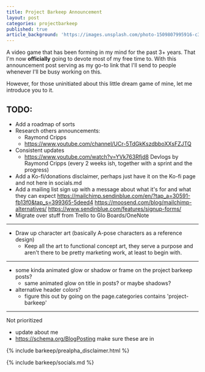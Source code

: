 ```yaml
---
title: Project Barkeep Announcement
layout: post
categories: projectbarkeep
published: true
article_background: 'https://images.unsplash.com/photo-1509807995916-c332365e2d9e?ixlib=rb-1.2.1&ixid=eyJhcHBfaWQiOjEyMDd9&auto=format&fit=crop&w=2471&q=80'
---
```


A video game that has been forming in my mind for the past 3+ years. That I'm now **officially** going to devote most of my free time to. With this announcement post serving as my go-to link that I'll send to people whenever I'll be busy working on this.

However, for those uninitiated about this little dream game of mine, let me introduce you to it.

## TODO:

- Add a roadmap of sorts
- Research others announcements:
    - Raymond Cripps
    - https://www.youtube.com/channel/UCr-5TdGkKszdbboXXsFZJTQ
- Consistent updates
    - https://www.youtube.com/watch?v=YVk763Rfjd8 Devlogs by Raymond Cripps (every 2 weeks ish, together with a sprint and the progress)
- Add a Ko-fi/donations disclaimer, perhaps just have it on the Ko-fi page and not here in socials.md
- Add a mailing list sign up with a message about what it's for and what they can expect https://mailchimp.sendinblue.com/en/?tap_a=30591-fb13f0&tap_s=399365-5deed4 https://moosend.com/blog/mailchimp-alternatives/ https://www.sendinblue.com/features/signup-forms/
- Migrate over stuff from Trello to Glo Boards/OneNote

---

- Draw up character art (basically A-pose characters as a reference design)
    - Keep all the art to functional concept art, they serve a purpose and aren't there to be pretty marketing work, at least to begin with.

---

- some kinda animated glow or shadow or frame on the project barkeep posts?
    - same animated glow on title in posts? or maybe shadows?
- alternative header colors?
    - figure this out by going on the page.categories contains 'project-barkeep'

---
Not prioritized
- update about me
- https://schema.org/BlogPosting make sure these are in

{% include barkeep/prealpha_disclaimer.html %}

{% include barkeep/socials.md %}